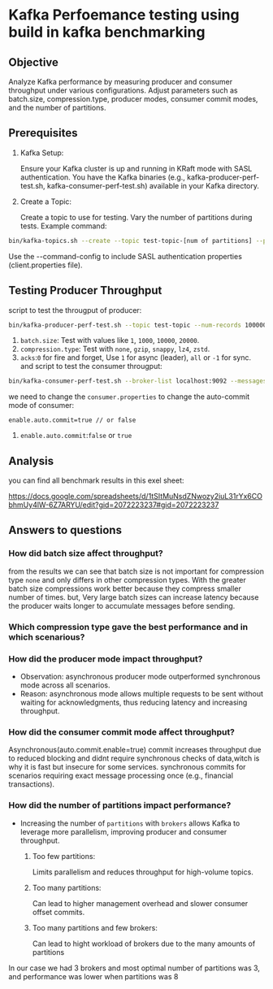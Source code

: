 # Kafka Perfoemance testing using build in kafka benchmarking

## Objective

Analyze Kafka performance by measuring producer and consumer throughput under various configurations. Adjust parameters such as batch.size, compression.type, producer modes, consumer commit modes, and the number of partitions.

## Prerequisites

1. Kafka Setup:

    Ensure your Kafka cluster is up and running in KRaft mode with SASL authentication.
    You have the Kafka binaries (e.g., kafka-producer-perf-test.sh, kafka-consumer-perf-test.sh) available in your Kafka directory.

2. Create a Topic:

    Create a topic to use for testing. Vary the number of partitions during tests.
    Example command:

```bash
bin/kafka-topics.sh --create --topic test-topic-[num of partitions] --partitions [num of desired partitions] --replication-factor 1 --bootstrap-server localhost:9092 --command-config config/producer.properties
```

Use the --command-config to include SASL authentication properties (client.properties file).

## Testing Producer Throughput

script to test the througput of producer:

```bash
bin/kafka-producer-perf-test.sh --topic test-topic --num-records 10000000 --record-size 100 --throughput -1 --producer-props bootstrap.servers=localhost:9092 batch.size=[size of batch] compression.type=[type of compression] acks=[type of acknowlegement] --producer.config config/producer.properties
```

1. `batch.size`: Test with values like `1`, `1000`, `10000`, `20000`.
2. `compression.type`: Test with `none`, `gzip`, `snappy`, `lz4`, `zstd`.
3. `acks`:`0` for fire and forget, Use `1` for async (leader), `all` or `-1` for sync.
and script to test the consumer througput:

```bash
bin/kafka-consumer-perf-test.sh --broker-list localhost:9092 --messages 10000000 --topic test-topic --consumer.config config/consumer.properties --group test-group
```

we need to change the `consumer.properties` to change the auto-commit mode of consumer:

```properties
enable.auto.commit=true // or false
```

1. `enable.auto.commit`:`false` or `true`

## Analysis

you can find all benchmark results in this exel sheet:

<https://docs.google.com/spreadsheets/d/1tSItMuNsdZNwozy2iuL31rYx6CObhmUy4lW-6Z7ARYU/edit?gid=2072223237#gid=2072223237>

## Answers to questions

### How did batch size affect throughput?

from the results we can see that batch size is not important for compression type `none` and only differs in other compression types.
With the greater batch size compressions work better because they compress smaller number of times.
but, Very large batch sizes can increase latency because the producer waits longer to accumulate messages before sending.

### Which compression type gave the best performance and in which scenarious?



### How did the producer mode impact throughput?

- Observation: asynchronous producer mode outperformed synchronous mode across all scenarios.
- Reason: asynchronous mode allows multiple requests to be sent without waiting for acknowledgments, thus reducing latency and increasing throughput.
  
### How did the consumer commit mode affect throughput?

Asynchronous(auto.commit.enable=true) commit increases throughput due to reduced blocking and didnt require synchronous checks of data,witch is why it is fast but insecure for some services.
synchronous commits for scenarios requiring exact message processing once (e.g., financial transactions).

### How did the number of partitions impact performance?

- Increasing the number of `partitions` with `brokers` allows Kafka to leverage more parallelism, improving producer and consumer throughput.
    1. Too few partitions:

        Limits parallelism and reduces throughput for high-volume topics.

    2. Too many partitions:

        Can lead to higher management overhead and slower consumer offset commits.

    3. Too many partitions and few brokers:

        Can lead to hight workload of brokers due to the many amounts of partitions

In our case we had 3 brokers and most optimal number of partitions was 3, and performance was lower when partitions was 8
